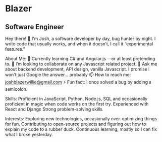 # Blazer
## Software Engineer 
Hey there! 👋
I'm Josh, a software developer by day, bug hunter by night. I write code that usually works, and when it doesn’t, I call it “experimental features.”

About Me:
🌱  Currently learning C# and Angular.js —or at least pretending to.
🚀  I’m looking to collaborate on any Javascript related project.
💬 Ask me about backend development, API design, vanilla Javascript. I promise I won't just Google the answer... probably
📫 How to reach me: joshblazerwillie@gmail.com
⚡ Fun fact: I once solved a bug by adding a semicolon. 

Skills:
Proficient in JavaScript, Python, Node.js, SQL and occasionally proficient in magic when code works on the first try.
Experienced with  React and Django
Strong problem-solving skills.


Interests:
Exploring new technologies, occasionally over-optimizing things for fun.
Contributing to open-source projects and figuring out how to explain my code to a rubber duck.
Continuous learning, mostly so I can fix what I broke yesterday.

